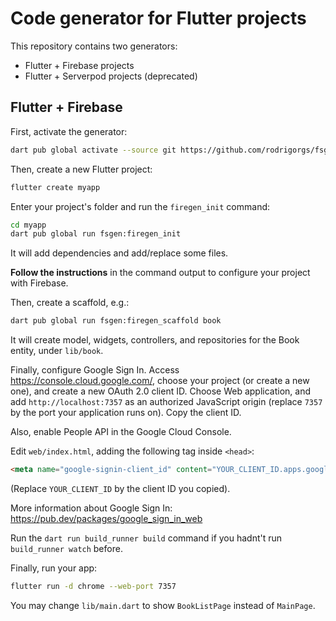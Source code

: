 # Code generator for Flutter projects

This repository contains two generators:

- Flutter + Firebase projects
- Flutter + Serverpod projects (deprecated)

## Flutter + Firebase

First, activate the generator:

```sh
dart pub global activate --source git https://github.com/rodrigorgs/fsgen
```

Then, create a new Flutter project:

```sh
flutter create myapp
```

Enter your project's folder and run the `firegen_init` command:

```sh
cd myapp
dart pub global run fsgen:firegen_init
```

It will add dependencies and add/replace some files.

**Follow the instructions** in the command output to configure your project with Firebase.

Then, create a scaffold, e.g.:

```sh
dart pub global run fsgen:firegen_scaffold book
```

It will create model, widgets, controllers, and repositories for the Book entity, under `lib/book`.

Finally, configure Google Sign In. Access <https://console.cloud.google.com/>, choose your project (or create a new one), and create a new OAuth 2.0 client ID. Choose Web application, and add `http://localhost:7357` as an authorized JavaScript origin (replace `7357` by the port your application runs on). Copy the client ID.

Also, enable People API in the Google Cloud Console.

Edit `web/index.html`, adding the following tag inside `<head>`:

```html
<meta name="google-signin-client_id" content="YOUR_CLIENT_ID.apps.googleusercontent.com">
```

(Replace `YOUR_CLIENT_ID` by the client ID you copied).

More information about Google Sign In: https://pub.dev/packages/google_sign_in_web

Run the `dart run build_runner build` command if you hadnt't run `build_runner watch` before.

Finally, run your app:

```sh
flutter run -d chrome --web-port 7357
```

You may change `lib/main.dart` to show `BookListPage` instead of `MainPage`.